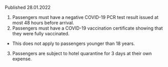 Published 28.01.2022
1. Passengers must have a negative COVID-19 PCR test result issued at most 48 hours before arrival.
2. Passengers must have a COVID-19 vaccination certificate showing that they were fully vaccinated.
- This does not apply to passengers younger than 18 years.
3. Passengers are subject to hotel quarantine for 3 days at their own expense.